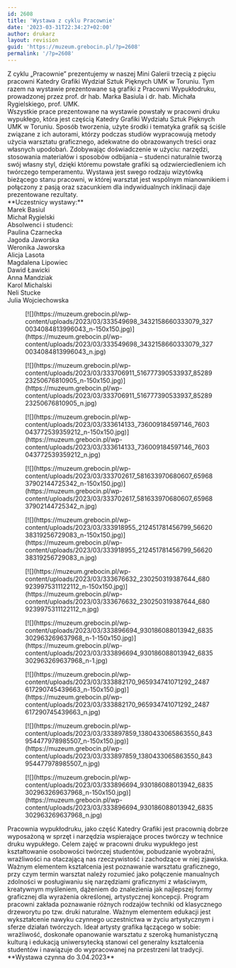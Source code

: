 ```yaml
---
id: 2608
title: 'Wystawa z cyklu Pracownie'
date: '2023-03-31T22:34:27+02:00'
author: drukarz
layout: revision
guid: 'https://muzeum.grebocin.pl/?p=2608'
permalink: '/?p=2608'
---
```


<div class="" dir="auto"><div class="x1iorvi4 x1pi30zi x1swvt13 x1l90r2v" data-ad-comet-preview="message" data-ad-preview="message" id=":r5s7:"><div class="x78zum5 xdt5ytf xz62fqu x16ldp7u"><div class="xu06os2 x1ok221b"><div class="x11i5rnm xat24cr x1mh8g0r x1vvkbs xdj266r x126k92a"><div dir="auto" style="text-align: start;">Z cyklu „Pracownie” prezentujemy w naszej Mini Galerii trzecią z pięciu pracowni Katedry Grafiki <span class="xt0psk2">Wydział Sztuk</span><span class="xt0psk2"> Pięknych UMK w Toruniu</span>. Tym razem na wystawie prezentowane są grafiki z Pracowni Wypukłodruku, prowadzonej przez prof. dr hab. Marka Basiula i dr. hab. Michała Rygielskiego, prof. UMK.</div></div><div class="x11i5rnm xat24cr x1mh8g0r x1vvkbs xtlvy1s x126k92a"><div dir="auto" style="text-align: start;">Wszystkie prace prezentowane na wystawie powstały w pracowni druku wypukłego, która jest częścią Katedry Grafiki Wydziału Sztuk Pięknych UMK w Toruniu. Sposób tworzenia, użyte środki i tematyka grafik są ściśle związane z ich autorami, którzy podczas studiów wypracowują metody użycia warsztatu graficznego, adekwatne do obrazowanych treści oraz własnych upodobań. Zdobywając doświadczenie w użyciu: narzędzi, stosowania materiałów i sposobów odbijania – studenci naturalnie tworzą swój własny styl, dzięki któremu powstałe grafiki są odzwierciedleniem ich twórczego temperamentu. Wystawa jest swego rodzaju wizytówką bieżącego stanu pracowni, w której warsztat jest wspólnym mianownikiem i połączony z pasją oraz szacunkiem dla indywidualnych inklinacji daje prezentowane rezultaty.</div><div dir="auto"></div></div><div class="x11i5rnm xat24cr x1mh8g0r x1vvkbs xtlvy1s x126k92a"><div dir="auto" style="text-align: start;">**Uczestnicy wystawy:**</div></div><div class="x11i5rnm xat24cr x1mh8g0r x1vvkbs xtlvy1s x126k92a"><div dir="auto" style="text-align: start;">Marek Basiul</div><div dir="auto" style="text-align: start;">Michał Rygielski</div><div dir="auto" style="text-align: start;">Absolwenci i studenci:</div><div dir="auto" style="text-align: start;">Paulina Czarnecka</div><div dir="auto" style="text-align: start;">Jagoda Jaworska</div><div dir="auto" style="text-align: start;">Weronika Jaworska</div><div dir="auto" style="text-align: start;">Alicja Lasota</div><div dir="auto" style="text-align: start;">Magdalena Lipowiec</div><div dir="auto" style="text-align: start;">Dawid Ławicki</div><div dir="auto" style="text-align: start;">Anna Mandziak</div><div dir="auto" style="text-align: start;">Karol Michalski</div><div dir="auto" style="text-align: start;">Neli Stucke</div><div dir="auto" style="text-align: start;">Julia Wojciechowska</div></div></div><div dir="auto"><div class="gallery galleryid-2608 gallery-columns-5 gallery-size-thumbnail" id="gallery-1170"><figure class="gallery-item"><div class="gallery-icon portrait"> [![](https://muzeum.grebocin.pl/wp-content/uploads/2023/03/333549698_3432158660333079_3270034084813996043_n-150x150.jpg)](https://muzeum.grebocin.pl/wp-content/uploads/2023/03/333549698_3432158660333079_3270034084813996043_n.jpg) </div></figure><figure class="gallery-item"><div class="gallery-icon landscape"> [![](https://muzeum.grebocin.pl/wp-content/uploads/2023/03/333706911_516777390533937_8528923250676810905_n-150x150.jpg)](https://muzeum.grebocin.pl/wp-content/uploads/2023/03/333706911_516777390533937_8528923250676810905_n.jpg) </div></figure><figure class="gallery-item"><div class="gallery-icon portrait"> [![](https://muzeum.grebocin.pl/wp-content/uploads/2023/03/333614133_736009184597146_7603043772539359212_n-150x150.jpg)](https://muzeum.grebocin.pl/wp-content/uploads/2023/03/333614133_736009184597146_7603043772539359212_n.jpg) </div></figure><figure class="gallery-item"><div class="gallery-icon landscape"> [![](https://muzeum.grebocin.pl/wp-content/uploads/2023/03/333702617_581633970680607_6596837902144725342_n-150x150.jpg)](https://muzeum.grebocin.pl/wp-content/uploads/2023/03/333702617_581633970680607_6596837902144725342_n.jpg) </div></figure><figure class="gallery-item"><div class="gallery-icon landscape"> [![](https://muzeum.grebocin.pl/wp-content/uploads/2023/03/333918955_212451781456799_5662038319256729083_n-150x150.jpg)](https://muzeum.grebocin.pl/wp-content/uploads/2023/03/333918955_212451781456799_5662038319256729083_n.jpg) </div></figure><figure class="gallery-item"><div class="gallery-icon landscape"> [![](https://muzeum.grebocin.pl/wp-content/uploads/2023/03/333676632_230250319387644_6809239975311122112_n-150x150.jpg)](https://muzeum.grebocin.pl/wp-content/uploads/2023/03/333676632_230250319387644_6809239975311122112_n.jpg) </div></figure><figure class="gallery-item"><div class="gallery-icon landscape"> [![](https://muzeum.grebocin.pl/wp-content/uploads/2023/03/333896694_930186088013942_6835302963269637968_n-1-150x150.jpg)](https://muzeum.grebocin.pl/wp-content/uploads/2023/03/333896694_930186088013942_6835302963269637968_n-1.jpg) </div></figure><figure class="gallery-item"><div class="gallery-icon landscape"> [![](https://muzeum.grebocin.pl/wp-content/uploads/2023/03/333882170_965934741071292_2487617290745439663_n-150x150.jpg)](https://muzeum.grebocin.pl/wp-content/uploads/2023/03/333882170_965934741071292_2487617290745439663_n.jpg) </div></figure><figure class="gallery-item"><div class="gallery-icon landscape"> [![](https://muzeum.grebocin.pl/wp-content/uploads/2023/03/333897859_1380433065863550_843954477978985507_n-150x150.jpg)](https://muzeum.grebocin.pl/wp-content/uploads/2023/03/333897859_1380433065863550_843954477978985507_n.jpg) </div></figure><figure class="gallery-item"><div class="gallery-icon landscape"> [![](https://muzeum.grebocin.pl/wp-content/uploads/2023/03/333896694_930186088013942_6835302963269637968_n-150x150.jpg)](https://muzeum.grebocin.pl/wp-content/uploads/2023/03/333896694_930186088013942_6835302963269637968_n.jpg) </div></figure> </div></div><div class="xu06os2 x1ok221b"><div class="x11i5rnm xat24cr x1mh8g0r x1vvkbs xtlvy1s x126k92a"><div dir="auto" style="text-align: start;">Pracownia wypukłodruku, jako część Katedry Grafiki jest pracownią dobrze wyposażoną w sprzęt i narzędzia wspierające proces twórczy w technice druku wypukłego. Celem zajęć w pracowni druku wypukłego jest kształtowanie osobowości twórczej studentów, pobudzanie wyobraźni, wrażliwości na otaczającą nas rzeczywistość i zachodzące w niej zjawiska. Ważnym elementem kształcenia jest poznawanie warsztatu graficznego, przy czym termin warsztat należy rozumieć jako połączenie manualnych zdolności w posługiwaniu się narzędziami graficznymi z właściwym, kreatywnym myśleniem, dążeniem do znalezienia jak najlepszej formy graficznej dla wyrażenia określonej, artystycznej koncepcji. Program pracowni zakłada poznawanie różnych rodzajów techniki od klasycznego drzeworytu po tzw. druki naturalne. Ważnym elementem edukacji jest wykształcenie nawyku czynnego uczestnictwa w życiu artystycznym i sferze działań twórczych. Ideał artysty grafika łączącego w sobie: wrażliwość, doskonałe opanowanie warsztatu z szeroką humanistyczną kulturą i edukacją uniwersytecką stanowi cel generalny kształcenia studentów i nawiązuje do wypracowanej na przestrzeni lat tradycji.</div><div dir="auto"></div></div><div class="x11i5rnm xat24cr x1mh8g0r x1vvkbs xtlvy1s x126k92a"><div dir="auto" style="text-align: start;">**Wystawa czynna do 3.04.2023**</div></div></div></div></div></div>